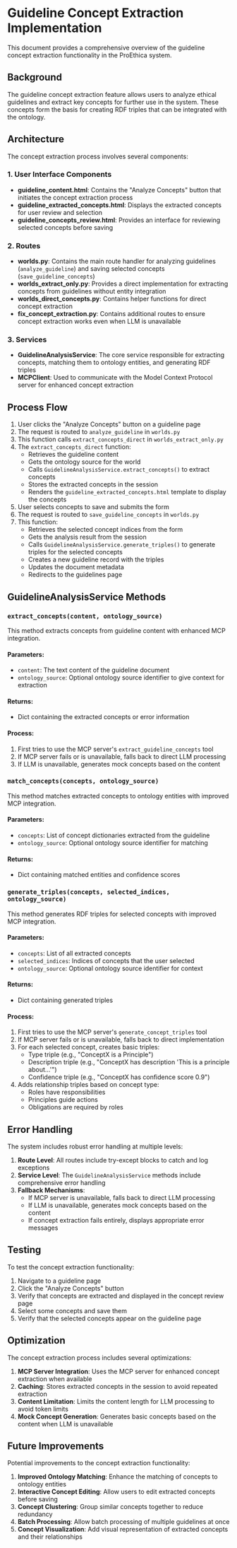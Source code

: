 # Guideline Concept Extraction Implementation

This document provides a comprehensive overview of the guideline concept extraction functionality in the ProEthica system.

## Background

The guideline concept extraction feature allows users to analyze ethical guidelines and extract key concepts for further use in the system. These concepts form the basis for creating RDF triples that can be integrated with the ontology.

## Architecture

The concept extraction process involves several components:

### 1. User Interface Components

- **guideline_content.html**: Contains the "Analyze Concepts" button that initiates the concept extraction process
- **guideline_extracted_concepts.html**: Displays the extracted concepts for user review and selection
- **guideline_concepts_review.html**: Provides an interface for reviewing selected concepts before saving

### 2. Routes

- **worlds.py**: Contains the main route handler for analyzing guidelines (`analyze_guideline`) and saving selected concepts (`save_guideline_concepts`)
- **worlds_extract_only.py**: Provides a direct implementation for extracting concepts from guidelines without entity integration
- **worlds_direct_concepts.py**: Contains helper functions for direct concept extraction
- **fix_concept_extraction.py**: Contains additional routes to ensure concept extraction works even when LLM is unavailable

### 3. Services

- **GuidelineAnalysisService**: The core service responsible for extracting concepts, matching them to ontology entities, and generating RDF triples
- **MCPClient**: Used to communicate with the Model Context Protocol server for enhanced concept extraction

## Process Flow

1. User clicks the "Analyze Concepts" button on a guideline page
2. The request is routed to `analyze_guideline` in `worlds.py`
3. This function calls `extract_concepts_direct` in `worlds_extract_only.py`
4. The `extract_concepts_direct` function:
   - Retrieves the guideline content
   - Gets the ontology source for the world
   - Calls `GuidelineAnalysisService.extract_concepts()` to extract concepts
   - Stores the extracted concepts in the session
   - Renders the `guideline_extracted_concepts.html` template to display the concepts
5. User selects concepts to save and submits the form
6. The request is routed to `save_guideline_concepts` in `worlds.py`
7. This function:
   - Retrieves the selected concept indices from the form
   - Gets the analysis result from the session
   - Calls `GuidelineAnalysisService.generate_triples()` to generate triples for the selected concepts
   - Creates a new guideline record with the triples
   - Updates the document metadata
   - Redirects to the guidelines page

## GuidelineAnalysisService Methods

### `extract_concepts(content, ontology_source)`

This method extracts concepts from guideline content with enhanced MCP integration.

#### Parameters:
- `content`: The text content of the guideline document
- `ontology_source`: Optional ontology source identifier to give context for extraction

#### Returns:
- Dict containing the extracted concepts or error information

#### Process:
1. First tries to use the MCP server's `extract_guideline_concepts` tool
2. If MCP server fails or is unavailable, falls back to direct LLM processing
3. If LLM is unavailable, generates mock concepts based on the content

### `match_concepts(concepts, ontology_source)`

This method matches extracted concepts to ontology entities with improved MCP integration.

#### Parameters:
- `concepts`: List of concept dictionaries extracted from the guideline
- `ontology_source`: Optional ontology source identifier for matching

#### Returns:
- Dict containing matched entities and confidence scores

### `generate_triples(concepts, selected_indices, ontology_source)`

This method generates RDF triples for selected concepts with improved MCP integration.

#### Parameters:
- `concepts`: List of all extracted concepts
- `selected_indices`: Indices of concepts that the user selected
- `ontology_source`: Optional ontology source identifier for context

#### Returns:
- Dict containing generated triples

#### Process:
1. First tries to use the MCP server's `generate_concept_triples` tool
2. If MCP server fails or is unavailable, falls back to direct implementation
3. For each selected concept, creates basic triples:
   - Type triple (e.g., "ConceptX is a Principle")
   - Description triple (e.g., "ConceptX has description 'This is a principle about...'")
   - Confidence triple (e.g., "ConceptX has confidence score 0.9")
4. Adds relationship triples based on concept type:
   - Roles have responsibilities
   - Principles guide actions
   - Obligations are required by roles

## Error Handling

The system includes robust error handling at multiple levels:

1. **Route Level**: All routes include try-except blocks to catch and log exceptions
2. **Service Level**: The `GuidelineAnalysisService` methods include comprehensive error handling
3. **Fallback Mechanisms**: 
   - If MCP server is unavailable, falls back to direct LLM processing
   - If LLM is unavailable, generates mock concepts based on the content
   - If concept extraction fails entirely, displays appropriate error messages

## Testing

To test the concept extraction functionality:

1. Navigate to a guideline page
2. Click the "Analyze Concepts" button
3. Verify that concepts are extracted and displayed in the concept review page
4. Select some concepts and save them
5. Verify that the selected concepts appear on the guideline page

## Optimization

The concept extraction process includes several optimizations:

1. **MCP Server Integration**: Uses the MCP server for enhanced concept extraction when available
2. **Caching**: Stores extracted concepts in the session to avoid repeated extraction
3. **Content Limitation**: Limits the content length for LLM processing to avoid token limits
4. **Mock Concept Generation**: Generates basic concepts based on the content when LLM is unavailable

## Future Improvements

Potential improvements to the concept extraction functionality:

1. **Improved Ontology Matching**: Enhance the matching of concepts to ontology entities
2. **Interactive Concept Editing**: Allow users to edit extracted concepts before saving
3. **Concept Clustering**: Group similar concepts together to reduce redundancy
4. **Batch Processing**: Allow batch processing of multiple guidelines at once
5. **Concept Visualization**: Add visual representation of extracted concepts and their relationships
